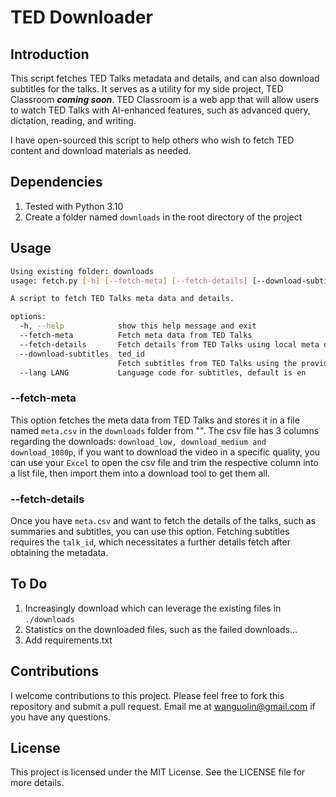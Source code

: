 # TED Downloader

## Introduction
This script fetches TED Talks metadata and details, and can also download subtitles for the talks. It serves as a utility for my side project, TED Classroom ***coming soon***. TED Classroom is a web app that will allow users to watch TED Talks with AI-enhanced features, such as advanced query, dictation, reading, and writing.

I have open-sourced this script to help others who wish to fetch TED content and download materials as needed.

## Dependencies
1. Tested with Python 3.10
2. Create a folder named `downloads` in the root directory of the project

## Usage
```bash
Using existing folder: downloads
usage: fetch.py [-h] [--fetch-meta] [--fetch-details] [--download-subtitles DOWNLOAD_SUBTITLES] [--lang LANG]

A script to fetch TED Talks meta data and details.

options:
  -h, --help            show this help message and exit
  --fetch-meta          Fetch meta data from TED Talks
  --fetch-details       Fetch details from TED Talks using local meta data
  --download-subtitles  ted_id
                        Fetch subtitles from TED Talks using the provided ID
  --lang LANG           Language code for subtitles, default is en
```

### --fetch-meta
This option fetches the meta data from TED Talks and stores it in a file named `meta.csv` in the `downloads` folder from "". The csv file has 3 columns regarding the downloads: `download_low, download_medium and download_1080p`, if you want to download the video in a specific quality, you can use your `Excel` to open the csv file and trim the respective column into a list file, then import them into a download tool to get them all.

### --fetch-details
Once you have `meta.csv` and want to fetch the details of the talks, such as summaries and subtitles, you can use this option. Fetching subtitles requires the `talk_id`, which necessitates a further details fetch after obtaining the metadata.

## To Do
1. Increasingly download which can leverage the existing files in `./downloads`
2. Statistics on the downloaded files, such as the failed downloads...
3. Add requirements.txt

## Contributions
I welcome contributions to this project. Please feel free to fork this repository and submit a pull request.
Email me at [wanguolin@gmail.com](mailto:wanguolin@gmail.com) if you have any questions.

## License
This project is licensed under the MIT License. See the LICENSE file for more details.
